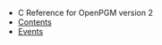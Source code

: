   * C Reference for OpenPGM version 2
  * [Contents](OpenPgm2CReference.md)
  * [Events](OpenPgm2CReferenceEvents.md)